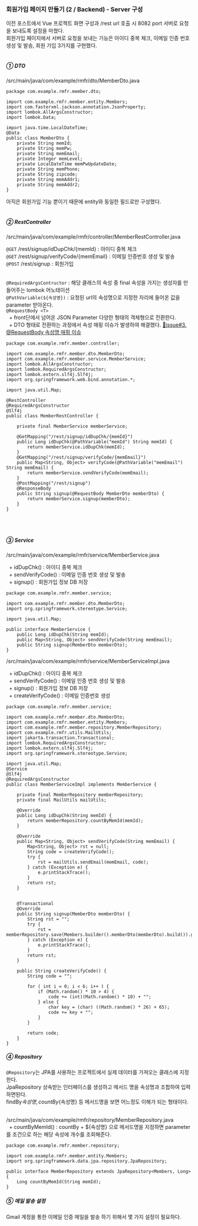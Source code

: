 ### 회원가입 페이지 만들기 (2 / Backend) - Server 구성

이전 포스트에서 Vue 프로젝트 화면 구성과 /rest url 호출 시 8082 port 서버로 요청을 보내도록 설정을 마쳤다.<br/>
회원가입 페이지에서 서버로 요청을 보내는 기능은 아이디 중복 체크, 이메일 인증 번호 생성 및 발송, 회원 가입 3가지를 구현했다.
<br/><br/>

##### ① DTO

/src/main/java/com/example/rmfr/dto/MemberDto.java

```
package com.example.rmfr.member.dto;

import com.example.rmfr.member.entity.Members;
import com.fasterxml.jackson.annotation.JsonProperty;
import lombok.AllArgsConstructor;
import lombok.Data;

import java.time.LocalDateTime;
@Data
public class MemberDto {
    private String memId;
    private String memPw;
    private String memEmail;
    private Integer memLevel;
    private LocalDateTime memPwUpdateDate;
    private String memPhone;
    private String zipcode;
    private String memAddr1;
    private String memAddr2;
}
```

아직은 회원가입 기능 뿐이기 때문에 entity와 동일한 필드로만 구성했다.
<br/><br/>

##### ② RestController

/src/main/java/com/example/rmfr/controller/MemberRestController.java<br/>

`@GET` /rest/signup/idDupChk/{memId} : 아이디 중복 체크<br/>
`@GET` /rest/signup/verifyCode/{memEmail} : 이메일 인증번호 생성 및 발송<br/>
`@POST` /rest/signup : 회원가입
<br/><br/>

`@RequiredArgsContructor` : 해당 클래스의 속성 중 final 속성을 가지는 생성자를 만들어주는 lombok 어노테이션<br/>
`@PathVariable(${속성명})` : 요청된 url의 속성명으로 지정한 자리에 들어온 값을 parameter 받아온다.<br/>
`@RequestBody <T>`<br/>
&nbsp; + front단에서 넘어온 JSON Parameter 다양한 형태의 객체형으로 전환한다.<br/>
&nbsp; + DTO 형태로 전환하는 과정에서 속성 매핑 이슈가 발생하여 해결했다. [🔗issue#3. @RequestBody 속성명 매핑 이슈](/#/logging/22)<br/>

```
package com.example.rmfr.member.controller;

import com.example.rmfr.member.dto.MemberDto;
import com.example.rmfr.member.service.MemberService;
import lombok.AllArgsConstructor;
import lombok.RequiredArgsConstructor;
import lombok.extern.slf4j.Slf4j;
import org.springframework.web.bind.annotation.*;

import java.util.Map;

@RestController
@RequiredArgsConstructor
@Slf4j
public class MemberRestController {

    private final MemberService memberService;

    @GetMapping("/rest/signup/idDupChk/{memId}")
    public Long idDupChk(@PathVariable("memId") String memId) {
        return memberService.idDupChk(memId);
    }
    @GetMapping("/rest/signup/verifyCode/{memEmail}")
    public Map<String, Object> verifyCode(@PathVariable("memEmail") String memEmail) {
        return memberService.sendVerifyCode(memEmail);
    }
    @PostMapping("/rest/signup")
    @ResponseBody
    public String signup(@RequestBody MemberDto memberDto) {
        return memberService.signup(memberDto);
    }
}
```

<br/><br/>

##### ③ Service

/src/main/java/com/example/rmfr/service/MemberService.java<br/>

&nbsp; + idDupChk() : 아이디 중복 체크<br/>
&nbsp; + sendVerifyCode() : 이메일 인증 번호 생성 및 발송<br/>
&nbsp; + signup() : 회원가입 정보 DB 저장<br/>

```
package com.example.rmfr.member.service;

import com.example.rmfr.member.dto.MemberDto;
import org.springframework.stereotype.Service;

import java.util.Map;

public interface MemberService {
    public Long idDupChk(String memId);
    public Map<String, Object> sendVerifyCode(String memEmail);
    public String signup(MemberDto memberDto);
}
```

/src/main/java/com/example/rmfr/service/MemberServiceImpl.java<br/>

&nbsp; + idDupChk() : 아이디 중복 체크<br/>
&nbsp; + sendVerifyCode() : 이메일 인증 번호 생성 및 발송<br/>
&nbsp; + signup() : 회원가입 정보 DB 저장<br/>
&nbsp; + createVerifyCode() : 이메일 인증번호 생성<br/>

```
package com.example.rmfr.member.service;

import com.example.rmfr.member.dto.MemberDto;
import com.example.rmfr.member.entity.Members;
import com.example.rmfr.member.repository.MemberRepository;
import com.example.rmfr.utils.MailUtils;
import jakarta.transaction.Transactional;
import lombok.RequiredArgsConstructor;
import lombok.extern.slf4j.Slf4j;
import org.springframework.stereotype.Service;

import java.util.Map;
@Service
@Slf4j
@RequiredArgsConstructor
public class MemberServiceImpl implements MemberService {

    private final MemberRepository memberRepository;
    private final MailUtils mailUtils;

    @Override
    public Long idDupChk(String memId) {
        return memberRepository.countByMemId(memId);
    }

    @Override
    public Map<String, Object> sendVerifyCode(String memEmail) {
        Map<String, Object> rst = null;
        String code = createVerifyCode();
        try {
            rst = mailUtils.sendEmail(memEmail, code);
        } catch (Exception e) {
            e.printStackTrace();
        }
        return rst;
    }


    @Transactional
    @Override
    public String signup(MemberDto memberDto) {
        String rst = "";
        try {
            rst = memberRepository.save(Members.builder().memberDto(memberDto).build()).getMemId();
        } catch (Exception e) {
            e.printStackTrace();
        }
        return rst;
    }

    public String createVerifyCode() {
        String code = "";

        for ( int i = 0; i < 6; i++ ) {
            if (Math.random() * 10 > 4) {
                code += (int)(Math.random() * 10) + "";
            } else {
                char key = (char) ((Math.random() * 26) + 65);
                code += key + "";
            }
        }

        return code;
    }
}
```

##### ④ Repository

`@Repository`는 JPA를 사용하는 프로젝트에서 실제 데이터를 가져오는 클래스에 지정한다.<br/>
JpaRepository 상속받는 인터페이스를 생성하고 메서드 명을 속성명과 조합하여 입력하면된다.<br/>
findBy${속성명}, countBy${속성명} 등 메서드명을 보면 어느정도 이해가 되는 형태이다.
<br/><br/>

/src/main/java/com/example/rmfr/repository/MemberRepository.java<br/>
&nbsp; + countByMemId() : countBy + ${속성명} 으로 메서드명을 지정하면 parameter를 조건으로 하는 해당 속성에 개수를 조회해준다.

```
package com.example.rmfr.member.repository;

import com.example.rmfr.member.entity.Members;
import org.springframework.data.jpa.repository.JpaRepository;

public interface MemberRepository extends JpaRepository<Members, Long> {
    Long countByMemId(String memId);
}
```

##### ⑤ 메일 발송 설정

Gmail 계정을 통한 이메일 인증 메일을 발송 하기 위해서 몇 가지 설정이 필요하다.<br/>
